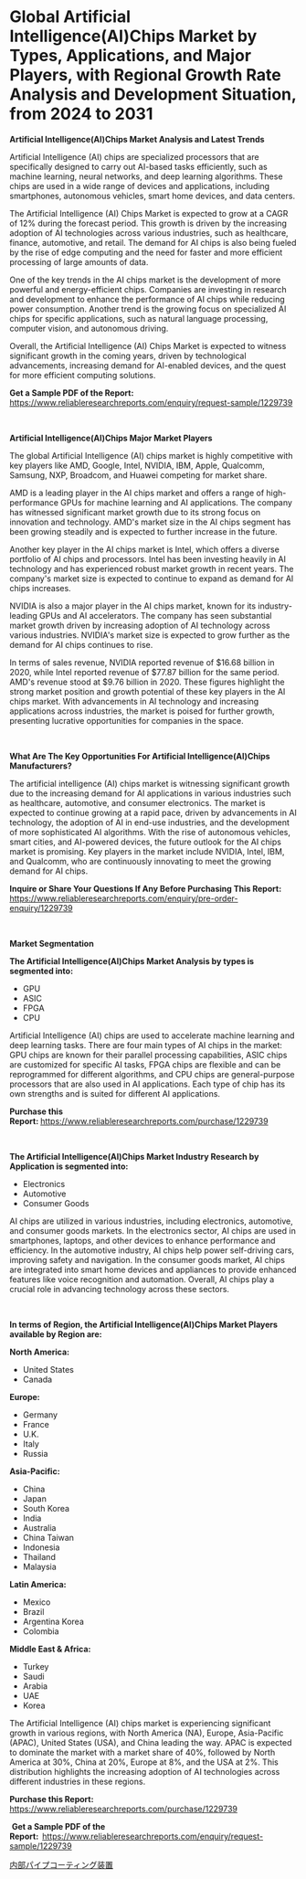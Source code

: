 <p><h1>Global Artificial Intelligence(AI)Chips Market by Types, Applications, and Major Players, with Regional Growth Rate Analysis and Development Situation, from 2024 to 2031</h1></p><p><strong>Artificial Intelligence(AI)Chips Market Analysis and Latest Trends</strong></p>
<p><p>Artificial Intelligence (AI) chips are specialized processors that are specifically designed to carry out AI-based tasks efficiently, such as machine learning, neural networks, and deep learning algorithms. These chips are used in a wide range of devices and applications, including smartphones, autonomous vehicles, smart home devices, and data centers.</p><p>The Artificial Intelligence (AI) Chips Market is expected to grow at a CAGR of 12% during the forecast period. This growth is driven by the increasing adoption of AI technologies across various industries, such as healthcare, finance, automotive, and retail. The demand for AI chips is also being fueled by the rise of edge computing and the need for faster and more efficient processing of large amounts of data.</p><p>One of the key trends in the AI chips market is the development of more powerful and energy-efficient chips. Companies are investing in research and development to enhance the performance of AI chips while reducing power consumption. Another trend is the growing focus on specialized AI chips for specific applications, such as natural language processing, computer vision, and autonomous driving.</p><p>Overall, the Artificial Intelligence (AI) Chips Market is expected to witness significant growth in the coming years, driven by technological advancements, increasing demand for AI-enabled devices, and the quest for more efficient computing solutions.</p></p>
<p><strong>Get a Sample PDF of the Report:&nbsp;</strong> <a href="https://www.reliableresearchreports.com/enquiry/request-sample/1229739">https://www.reliableresearchreports.com/enquiry/request-sample/1229739</a></p>
<p>&nbsp;</p>
<p><strong>Artificial Intelligence(AI)Chips Major Market Players</strong></p>
<p><p>The global Artificial Intelligence (AI) chips market is highly competitive with key players like AMD, Google, Intel, NVIDIA, IBM, Apple, Qualcomm, Samsung, NXP, Broadcom, and Huawei competing for market share. </p><p>AMD is a leading player in the AI chips market and offers a range of high-performance GPUs for machine learning and AI applications. The company has witnessed significant market growth due to its strong focus on innovation and technology. AMD's market size in the AI chips segment has been growing steadily and is expected to further increase in the future.</p><p>Another key player in the AI chips market is Intel, which offers a diverse portfolio of AI chips and processors. Intel has been investing heavily in AI technology and has experienced robust market growth in recent years. The company's market size is expected to continue to expand as demand for AI chips increases.</p><p>NVIDIA is also a major player in the AI chips market, known for its industry-leading GPUs and AI accelerators. The company has seen substantial market growth driven by increasing adoption of AI technology across various industries. NVIDIA's market size is expected to grow further as the demand for AI chips continues to rise.</p><p>In terms of sales revenue, NVIDIA reported revenue of $16.68 billion in 2020, while Intel reported revenue of $77.87 billion for the same period. AMD's revenue stood at $9.76 billion in 2020. These figures highlight the strong market position and growth potential of these key players in the AI chips market. With advancements in AI technology and increasing applications across industries, the market is poised for further growth, presenting lucrative opportunities for companies in the space.</p></p>
<p>&nbsp;</p>
<p><strong>What Are The Key Opportunities For Artificial Intelligence(AI)Chips Manufacturers?</strong></p>
<p><p>The artificial intelligence (AI) chips market is witnessing significant growth due to the increasing demand for AI applications in various industries such as healthcare, automotive, and consumer electronics. The market is expected to continue growing at a rapid pace, driven by advancements in AI technology, the adoption of AI in end-use industries, and the development of more sophisticated AI algorithms. With the rise of autonomous vehicles, smart cities, and AI-powered devices, the future outlook for the AI chips market is promising. Key players in the market include NVIDIA, Intel, IBM, and Qualcomm, who are continuously innovating to meet the growing demand for AI chips.</p></p>
<p><strong>Inquire or Share Your Questions If Any Before Purchasing This Report:</strong> <a href="https://www.reliableresearchreports.com/enquiry/pre-order-enquiry/1229739">https://www.reliableresearchreports.com/enquiry/pre-order-enquiry/1229739</a></p>
<p>&nbsp;</p>
<p><strong>Market Segmentation</strong></p>
<p><strong>The Artificial Intelligence(AI)Chips Market Analysis by types is segmented into:</strong></p>
<p><ul><li>GPU</li><li>ASIC</li><li>FPGA</li><li>CPU</li></ul></p>
<p><p>Artificial Intelligence (AI) chips are used to accelerate machine learning and deep learning tasks. There are four main types of AI chips in the market: GPU chips are known for their parallel processing capabilities, ASIC chips are customized for specific AI tasks, FPGA chips are flexible and can be reprogrammed for different algorithms, and CPU chips are general-purpose processors that are also used in AI applications. Each type of chip has its own strengths and is suited for different AI applications.</p></p>
<p><strong>Purchase this Report:&nbsp;</strong><a href="https://www.reliableresearchreports.com/purchase/1229739">https://www.reliableresearchreports.com/purchase/1229739</a></p>
<p>&nbsp;</p>
<p><strong>The Artificial Intelligence(AI)Chips Market Industry Research by Application is segmented into:</strong></p>
<p><ul><li>Electronics</li><li>Automotive</li><li>Consumer Goods</li></ul></p>
<p><p>AI chips are utilized in various industries, including electronics, automotive, and consumer goods markets. In the electronics sector, AI chips are used in smartphones, laptops, and other devices to enhance performance and efficiency. In the automotive industry, AI chips help power self-driving cars, improving safety and navigation. In the consumer goods market, AI chips are integrated into smart home devices and appliances to provide enhanced features like voice recognition and automation. Overall, AI chips play a crucial role in advancing technology across these sectors.</p></p>
<p>&nbsp;</p>
<p><strong>In terms of Region, the Artificial Intelligence(AI)Chips Market Players available by Region are:</strong></p>
<p>
    <p> <strong> North America: </strong>
        <ul>
            <li>United States</li>
            <li>Canada</li>
        </ul>
        </p> 
    <p> <strong> Europe: </strong>
        <ul>
            <li>Germany</li>
            <li>France</li>
            <li>U.K.</li>
            <li>Italy</li>
            <li>Russia</li>
        </ul>
        </p> 
    <p> <strong> Asia-Pacific: </strong>
        <ul>
            <li>China</li>
            <li>Japan</li>
            <li>South Korea</li>
            <li>India</li>
            <li>Australia</li>
            <li>China Taiwan</li>
            <li>Indonesia</li>
            <li>Thailand</li>
            <li>Malaysia</li>
        </ul>
        </p> 
    <p> <strong> Latin America: </strong>
        <ul>
            <li>Mexico</li>
            <li>Brazil</li>
            <li>Argentina Korea</li>
            <li>Colombia</li>
        </ul>
        </p> 
    <p> <strong> Middle East & Africa: </strong>
        <ul>
            <li>Turkey</li>
            <li>Saudi</li>
            <li>Arabia</li>
            <li>UAE</li>
            <li>Korea</li>
        </ul>
    </p>
    </p>
<p><p>The Artificial Intelligence (AI) chips market is experiencing significant growth in various regions, with North America (NA), Europe, Asia-Pacific (APAC), United States (USA), and China leading the way. APAC is expected to dominate the market with a market share of 40%, followed by North America at 30%, China at 20%, Europe at 8%, and the USA at 2%. This distribution highlights the increasing adoption of AI technologies across different industries in these regions.</p></p>
<p><strong>Purchase this Report: </strong><a href="https://www.reliableresearchreports.com/purchase/1229739">https://www.reliableresearchreports.com/purchase/1229739</a></p>
<p>&nbsp;<strong>Get a Sample PDF of the Report:&nbsp;&nbsp;</strong><a href="https://www.reliableresearchreports.com/enquiry/request-sample/1229739">https://www.reliableresearchreports.com/enquiry/request-sample/1229739</a></p>
<p><strong></strong></p>
<p><p><a href="https://github.com/nemesis2824/Market-Research-Report-List-1/blob/main/102883813312.md">内部パイプコーティング装置</a></p></p>